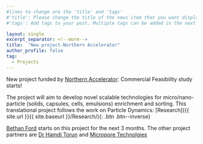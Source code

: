 ```yaml
---
#lines to change are the 'title' and 'tags'
#'title': Please change the title of the news item that you want displayed on the page 'News'
#'tags': Add tags to your post. Multiple tags can be added in the next line. The current list shows the ones already on the website. If your desired tag matches these then please retain, otherwise you can add more. Please make sure of the letter case; we would not want repeats like 'jobs' and 'jobs'

layout: single
excerpt_separator: <!--more-->
title:  "New project-Northern Accelerator"
author_profile: false		
tag: 							
  - Projects
---
```


New project funded by [Northern Accelerator](https://northernaccelerator.org/ "NA"): Commercial Feasibility study starts!

<!--more-->

The project will aim to develop novel scalable technologies for micro/nano-particle (solids, capsules, cells, emulsions) enrichment and sorting. This translational project follows the work on Particle Dynamics: [Research]({{ site.url }}{{ site.baseurl }}/Research/){: .btn .btn--inverse}

[Bethan Ford](https://researchportal.northumbria.ac.uk/en/persons/bethan-ford "BF") starts on this project for the next 3 months. The other project partners are [Dr Hamdi Torun](https://researchportal.northumbria.ac.uk/en/persons/hamdi-torun "HT") and [Micropore Technolgies](https://microporetech.com/ "MT")
